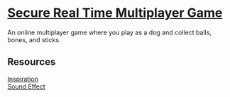 # [Secure Real Time Multiplayer Game](https://www.freecodecamp.org/learn/information-security/information-security-projects/secure-real-time-multiplayer-game)

An online multiplayer game where you play as a dog and collect balls, bones, and sticks.

## Resources

[Inspiration](https://github.com/pinglu85/fcc-secure-real-time-multiplayer-game) \
[Sound Effect](https://www.freesoundeffects.com/free-track/bark-89451/)
